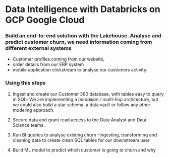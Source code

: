 # Data Intelligence with Databricks on GCP Google Cloud
### Build an end-to-end solution with the Lakehouse. Analyse and predict customer churn, we need information coming from different external systems
- Customer profiles coming from our website,
-  order details from our ERP system
-  mobile application clickstream to analyse our customers activity.
### Using this steps
1. Ingest and create our Customer 360 database, with tables easy to query in SQL- We are implementing a *medaillon / multi-hop* architecture, but we could also build a star schema, a data vault or follow any other modeling approach.

   
3. Secure data and grant read access to the Data Analyst and Data Science teams.
4. Run BI queries to analyse existing churn -Ingesting, transforming and cleaning data to create clean SQL tables for our downstream user 
5. Build ML model to predict which customer is going to churn and why
